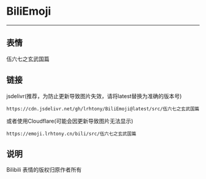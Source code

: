 # BiliEmoji
---
## 表情
伍六七之玄武国篇
## 链接
jsdelivr(推荐，为防止更新导致图片失效，请将latest替换为准确的版本号)
```
https://cdn.jsdelivr.net/gh/lrhtony/BiliEmoji@latest/src/伍六七之玄武国篇
```
或者使用Cloudflare(可能会因更新导致图片无法显示)
```
https://emoji.lrhtony.cn/bili/src/伍六七之玄武国篇
```
## 说明
Bilibili 表情的版权归原作者所有
